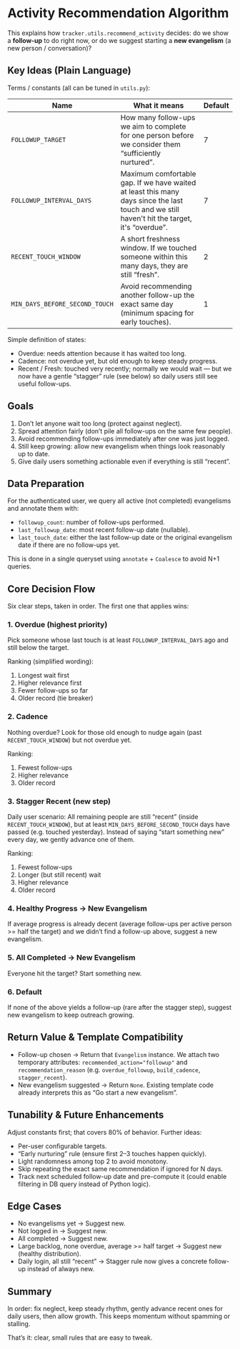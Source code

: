 # Activity Recommendation Algorithm

This explains how `tracker.utils.recommend_activity` decides: do we show a **follow-up** to do right now, or do we suggest starting a **new evangelism** (a new person / conversation)?

## Key Ideas (Plain Language)

Terms / constants (all can be tuned in `utils.py`):

| Name | What it means | Default |
| ---- | ------------- | ------- |
| `FOLLOWUP_TARGET` | How many follow-ups we aim to complete for one person before we consider them “sufficiently nurtured”. | 7 |
| `FOLLOWUP_INTERVAL_DAYS` | Maximum comfortable gap. If we have waited at least this many days since the last touch and we still haven't hit the target, it's “overdue”. | 7 |
| `RECENT_TOUCH_WINDOW` | A short freshness window. If we touched someone within this many days, they are still “fresh”. | 2 |
| `MIN_DAYS_BEFORE_SECOND_TOUCH` | Avoid recommending another follow-up the exact same day (minimum spacing for early touches). | 1 |

Simple definition of states:
* Overdue: needs attention because it has waited too long.
* Cadence: not overdue yet, but old enough to keep steady progress.
* Recent / Fresh: touched very recently; normally we would wait — but we now have a gentle “stagger” rule (see below) so daily users still see useful follow-ups.

## Goals

1. Don’t let anyone wait too long (protect against neglect).
2. Spread attention fairly (don’t pile all follow-ups on the same few people).
3. Avoid recommending follow-ups immediately after one was just logged.
4. Still keep growing: allow new evangelism when things look reasonably up to date.
5. Give daily users something actionable even if everything is still “recent”.

## Data Preparation

For the authenticated user, we query all active (not completed) evangelisms and annotate them with:

- `followup_count`: number of follow-ups performed.
- `last_followup_date`: most recent follow-up date (nullable).
- `last_touch_date`: either the last follow-up date or the original evangelism date if there are no follow-ups yet.

This is done in a single queryset using `annotate` + `Coalesce` to avoid N+1 queries.

## Core Decision Flow

Six clear steps, taken in order. The first one that applies wins:

### 1. Overdue (highest priority)
Pick someone whose last touch is at least `FOLLOWUP_INTERVAL_DAYS` ago and still below the target.

Ranking (simplified wording):
1. Longest wait first
2. Higher relevance first
3. Fewer follow-ups so far
4. Older record (tie breaker)

### 2. Cadence
Nothing overdue? Look for those old enough to nudge again (past `RECENT_TOUCH_WINDOW`) but not overdue yet.

Ranking:
1. Fewest follow-ups
2. Higher relevance
3. Older record

### 3. Stagger Recent (new step)
Daily user scenario: All remaining people are still “recent” (inside `RECENT_TOUCH_WINDOW`), but at least `MIN_DAYS_BEFORE_SECOND_TOUCH` days have passed (e.g. touched yesterday). Instead of saying “start something new” every day, we gently advance one of them.

Ranking:
1. Fewest follow-ups
2. Longer (but still recent) wait
3. Higher relevance
4. Older record

### 4. Healthy Progress → New Evangelism
If average progress is already decent (average follow-ups per active person >= half the target) and we didn’t find a follow-up above, suggest a new evangelism.

### 5. All Completed → New Evangelism
Everyone hit the target? Start something new.

### 6. Default
If none of the above yields a follow-up (rare after the stagger step), suggest new evangelism to keep outreach growing.

## Return Value & Template Compatibility
* Follow-up chosen → Return that `Evangelism` instance. We attach two temporary attributes: `recommended_action="followup"` and `recommendation_reason` (e.g. `overdue_followup`, `build_cadence`, `stagger_recent`).
* New evangelism suggested → Return `None`. Existing template code already interprets this as “Go start a new evangelism”.

## Tunability & Future Enhancements
Adjust constants first; that covers 80% of behavior. Further ideas:
* Per-user configurable targets.
* “Early nurturing” rule (ensure first 2–3 touches happen quickly).
* Light randomness among top 2 to avoid monotony.
* Skip repeating the exact same recommendation if ignored for N days.
* Track next scheduled follow-up date and pre-compute it (could enable filtering in DB query instead of Python logic).

## Edge Cases
* No evangelisms yet → Suggest new.
* Not logged in → Suggest new.
* All completed → Suggest new.
* Large backlog, none overdue, average >= half target → Suggest new (healthy distribution).
* Daily login, all still “recent” → Stagger rule now gives a concrete follow-up instead of always new.

## Summary
In order: fix neglect, keep steady rhythm, gently advance recent ones for daily users, then allow growth. This keeps momentum without spamming or stalling.

That’s it: clear, small rules that are easy to tweak.
